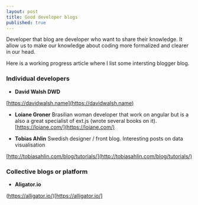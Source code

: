 ```yaml
---
layout: post
title: Good developer blogs
published: true
---
```

Developer that blog are developer who want to share their knowledge. It allow us to make our knowledge about coding more formalized and clearer in our head. 

Here is a working progress article where I list some intersting blogger blog.

### Individual developers

* **David Walsh DWD**

[https://davidwalsh.name](https://davidwalsh.name)

* **Loiane Groner** Brasilian woman developer that work on angular but is a also a great specialist of ext.js (wrote several books on it).
[https://loiane.com/](https://loiane.com/)

* **Tobias Ahlin** Swedish designer / front blog. Interesting posts on data visualisation

[http://tobiasahlin.com/blog/tutorials/](http://tobiasahlin.com/blog/tutorials/)

### Collective blogs or platform

* **Aligator.io** 

(https://alligator.io/)[https://alligator.io/]


